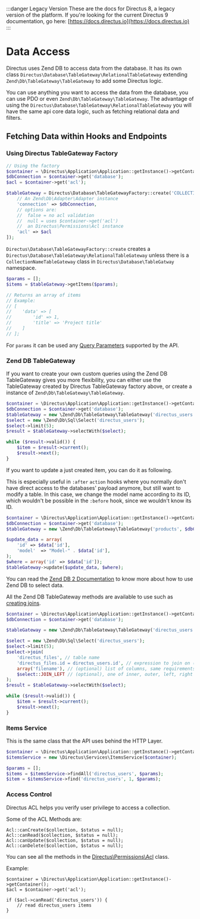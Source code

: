:::danger Legacy Version
These are the docs for Directus 8, a legacy version of the platform. If you're looking for the current Directus 9 documentation, go here: [https://docs.directus.io](https://docs.directus.io)
:::
# Data Access

Directus uses Zend DB to access data from the database. It has its own class `Directus\Database\TableGateway\RelationalTableGateway` extending `Zend\Db\TableGateway\TableGateway` to add some Directus logic.

You can use anything you want to access the data from the database, you can use PDO or even `Zend\Db\TableGateway\TableGateway`. The advantage of using the `Directus\Database\TableGateway\RelationalTableGateway` you will have the same api core data logic, such as fetching relational data and filters.

## Fetching Data within Hooks and Endpoints

### Using Directus TableGateway Factory

```php
// Using the factory
$container = \Directus\Application\Application::getInstance()->getContainer();
$dbConnection = $container->get('database');
$acl = $container->get('acl');

$tableGateway = Directus\Database\TableGatewayFactory::create('COLLECTION_NAME', [
    // An Zend\Db\Adapter\Adapter instance
    'connection' => $dbConnection,
    // options are:
    //  false = no acl validation
    //  null = uses $container->get('acl')
    //  an Directus\Permissions\Acl instance
    'acl' => $acl
]);
```

`Directus\Database\TableGatewayFactory::create` creates a `Directus\Database\TableGateway\RelationalTableGateway` unless there is a `CollectionNameTableGateway` class in `Directus\Database\TableGatway` namespace.


```php
$params = [];
$items = $tableGateway->getItems($params);

// Returns an array of items
// Example:
// [
//    'data' => [
//        'id' => 1,
//        'title' => 'Project title'
//    ]
// ];
```

For `params` it can be used any [Query Parameters](https://github.com/directus/directus-8-legacy/blob/master/docs/api/reference.md#query-parameters) supported by the API.

### Zend DB TableGateway

If you want to create your own custom queries using the Zend DB TableGateway gives you more flexibility, you can either use the TableGateway created by Directus TableGateway factory above, or create a instance of `Zend\Db\TableGateway\TableGateway`.


```php
$container = \Directus\Application\Application::getInstance()->getContainer();
$dbConnection = $container->get('database');
$tableGateway = new \Zend\Db\TableGateway\TableGateway('directus_users', $dbConnection);
$select = new \Zend\Db\Sql\Select('directus_users');
$select->limit(5);
$result = $tableGateway->selectWith($select);

while ($result->valid()) {
    $item = $result->current();
    $result->next();
}
```

If you want to update a just created item, you can do it as following.

This is especially useful in `:after` `action` hooks where you normally don't have direct access to the databases' payload anymore, but still want to modify a table.
In this case, we change the model name according to its ID, which wouldn't be possible in the `:before` hook, since we wouldn't know its ID.

```php
$container = \Directus\Application\Application::getInstance()->getContainer();
$dbConnection = $container->get('database');
$tableGateway = new \Zend\Db\TableGateway\TableGateway('products', $dbConnection);

$update_data = array(
    'id' => $data['id'],
    'model'  => "Model-" . $data['id'],
);
$where = array('id' => $data['id']);
$tableGateway->update($update_data, $where);
```

You can read the [Zend DB 2 Documentation](https://framework.zend.com/manual/2.2/en/modules/zend.db.sql.html) to know more about how to use Zend DB to select data.

All the Zend DB TableGateway methods are available to use such as [creating joins](https://framework.zend.com/manual/2.2/en/modules/zend.db.sql.html#join).

```php
$container = \Directus\Application\Application::getInstance()->getContainer();
$dbConnection = $container->get('database');

$tableGateway = new \Zend\Db\TableGateway\TableGateway('directus_users', $dbConnection);

$select = new \Zend\Db\Sql\Select('directus_users');
$select->limit(5);
$select->join(
    'directus_files', // table name
    'directus_files.id = directus_users.id', // expression to join on (will be quoted by platform object before insertion),
    array('filename'), // (optional) list of columns, same requirements as columns() above
    $select::JOIN_LEFT // (optional), one of inner, outer, left, right also represented by constants in the API
);
$result = $tableGateway->selectWith($select);

while ($result->valid()) {
    $item = $result->current();
    $result->next();
}
```

### Items Service

This is the same class that the API uses behind the HTTP Layer.

```php
$container = \Directus\Application\Application::getInstance()->getContainer();
$itemsService = new \Directus\Services\ItemsService($container);

$params = [];
$items = $itemsService->findAll('directus_users', $params);
$item = $itemsService->find('directus_users', 1, $params);
```

### Access Control

Directus ACL helps you verify user privilege to access a collection.

Some of the ACL Methods are:

```
Acl::canCreate($collection, $status = null);
Acl::canRead($collection, $status = null);
Acl::canUpdate($collection, $status = null);
Acl::canDelete($collection, $status = null);
```

You can see all the methods in the [Directus\Permissions\Acl](https://github.com/directus/api/blob/master/src/core/Directus/Permissions/Acl.php) class.

Example:

```
$container = \Directus\Application\Application::getInstance()->getContainer();
$acl = $container->get('acl');

if ($acl->canRead('directus_users')) {
    // read directus_users items
}
```
